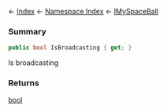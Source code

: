 ← [Index](Api-Index) ← [Namespace Index](Namespace-Index) ← [IMySpaceBall](SpaceEngineers.Game.ModAPI.Ingame.IMySpaceBall)

### Summary

```csharp
public bool IsBroadcasting { get; }
```

Is broadcasting

### Returns

[bool](https://docs.microsoft.com/en-us/dotnet/api/System.Boolean?view=netframework-4.6)

